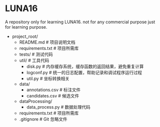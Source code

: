 # LUNA16
A repository only for learning LUNA16.
not for any commercial purpose just for learning purpose.

- project_root/
    - README.md            # 项目说明文档
    - requirements.txt        # 项目所需库
    - tests/                # 测试代码
    - util/                # 工具代码
        - disk.py            # 内存缓存系统，缓存函数的返回结果，避免重复计算
        - logconf.py         # 统一的日志配置，帮助记录和调试程序运行过程
        - util.py           # 坐标转换相关
    - data/
        - annotations.csv        # 标注文件
        - candidates.csv         # 候选文件
    - dataProcessing/
        - data_process.py    # 数据处理代码
    - requirements.txt          # 项目所需库
    - .gitignore            # Git 忽略文件
```